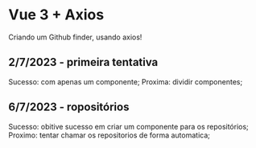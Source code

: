 # Vue 3 + Axios

Criando um Github finder, usando axios!

## 2/7/2023 - primeira tentativa
Sucesso: com apenas um componente;
Proxima: dividir componentes;

## 6/7/2023 - ropositórios
Sucesso: obitive sucesso em criar um componente para os repositórios;
Proximo: tentar chamar os repositorios de forma automatica;